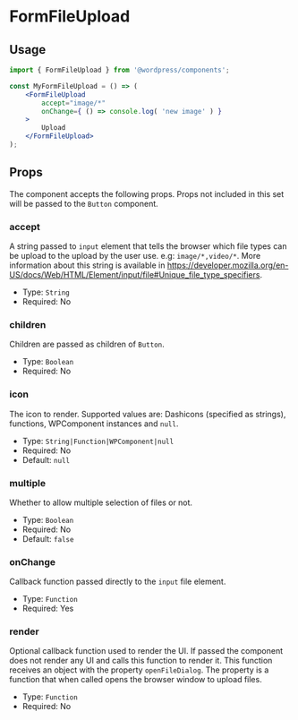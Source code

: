 # FormFileUpload

## Usage

```jsx
import { FormFileUpload } from '@wordpress/components';

const MyFormFileUpload = () => (
	<FormFileUpload
		accept="image/*"
		onChange={ () => console.log( 'new image' ) }
	>
		Upload
	</FormFileUpload>
);
```

## Props

The component accepts the following props. Props not included in this set will be passed to the `Button` component.

### accept

A string passed to `input` element that tells the browser which file types can be upload to the upload by the user use. e.g: `image/*,video/*`.
More information about this string is available in https://developer.mozilla.org/en-US/docs/Web/HTML/Element/input/file#Unique_file_type_specifiers.

-   Type: `String`
-   Required: No

### children

Children are passed as children of `Button`.

-   Type: `Boolean`
-   Required: No

### icon

The icon to render. Supported values are: Dashicons (specified as strings), functions, WPComponent instances and `null`.

-   Type: `String|Function|WPComponent|null`
-   Required: No
-   Default: `null`

### multiple

Whether to allow multiple selection of files or not.

-   Type: `Boolean`
-   Required: No
-   Default: `false`

### onChange

Callback function passed directly to the `input` file element.

-   Type: `Function`
-   Required: Yes

### render

Optional callback function used to render the UI. If passed the component does not render any UI and calls this function to render it.
This function receives an object with the property `openFileDialog`. The property is a function that when called opens the browser window to upload files.

-   Type: `Function`
-   Required: No
